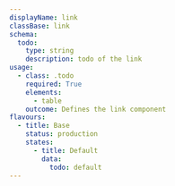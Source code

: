 ```yaml
---
displayName: link
classBase: link
schema:
  todo:
    type: string
    description: todo of the link
usage:
  - class: .todo
    required: True
    elements:
      - table
    outcome: Defines the link component
flavours:
  - title: Base
    status: production
    states:
      - title: Default
        data:
          todo: default
---
```

